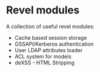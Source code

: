 Revel modules
=============

A collection of useful revel modules:

* Cache based session storage
* GSSAPI/Kerberos authentication
* User LDAP attributes loader
* ACL system for models
* deXSS - HTML Stripping
